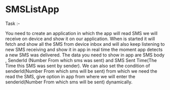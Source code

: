 # SMSListApp

Task :-

You need to create an application in which the app will read SMS we will receive on device and show
it on our application. When is started it will fetch and show all the SMS from device inbox and will
also keep listening to new SMS receiving and show it in app in real time the moment app detects a
new SMS was delivered. The data you need to show in app are SMS body , SenderId (Number From which
sms was sent) and SMS Sent Time(The Time this SMS was sent by sender). We can also set the condition
of senderId(Number From which sms will be sent) from which we need the read the SMS, give option in
app from where we will enter the senderid(Number From which sms will be sent) dynamically.
